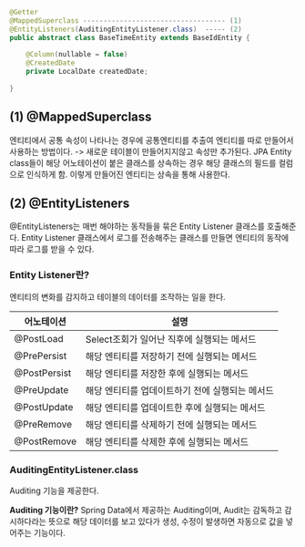 
```java
@Getter  
@MappedSuperclass ----------------------------------- (1)
@EntityListeners(AuditingEntityListener.class)  ----- (2)
public abstract class BaseTimeEntity extends BaseIdEntity {  
  
    @Column(nullable = false)  
    @CreatedDate  
    private LocalDate createdDate;  
  
}
```

## (1) @MappedSuperclass
엔티티에서 공통 속성이 나타나는 경우에 공통엔티티를 추출여 엔티티를 따로 만들어서 사용하는 방법이다. -> 새로운 테이블이 만들어지지않고 속성만  추가된다.
JPA Entity class들이 해당 어노테이션이 붙은 클래스를 상속하는 경우 해당 클래스의 필드를 컬럼으로 인식하게 함.
이렇게 만들어진 엔티티는 상속을 통해 사용한다. 


## (2) @EntityListeners
@EntityListeners는 매번 해야하는 동작들을  묶은 Entity Listener 클래스를  호출해준다.
Entity Listener 클래스에서 로그를 전송해주는 클래스를 만들면 엔티티의 동작에 따라 로그를 받을 수 있다.

### Entity Listener란?
엔티티의 변화를 감지하고 테이블의 데이터를 조작하는 일을 한다.

|어노테이션|설명|
|------|----------------------------------------|
|@PostLoad|Select조회가 일어난 직후에 실행되는 메서드|
|@PrePersist|해당 엔티티를 저장하기 전에 실행되는 메서드|
|@PostPersist|해당 엔티티를 저장한 후에 실행되는 메서드|
|@PreUpdate|해당 엔티티를 업데이트하기 전에 실행되는 메서드|
|@PostUpdate|해당 엔티티를 업데이트한 후에 실행되는 메서드|
|@PreRemove|해당 엔티티를 삭제하기 전에 실행되는 메서드|
|@PostRemove|해당 엔티티를 삭제한 후에 실행되는 메서드|

### AuditingEntityListener.class
Auditing 기능을 제공한다.

**Auditing 기능이란?**
Spring Data에서 제공하는 Auditing이며, Audit는 감독하고 감시하다라는 뜻으로 해당 데이터를 보고 있다가 생성, 수정이 발생하면 자동으로 값을 넣어주는 기능이다.